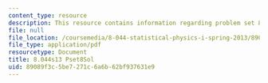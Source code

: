 ```yaml
---
content_type: resource
description: This resource contains information regarding problem set 8 solution.
file: null
file_location: /coursemedia/8-044-statistical-physics-i-spring-2013/89089f3c5be7271c6a6b62bf937631e9_MIT8_044S13_pss8.pdf
file_type: application/pdf
resourcetype: Document
title: 8.044s13 Pset8Sol
uid: 89089f3c-5be7-271c-6a6b-62bf937631e9
---
```

